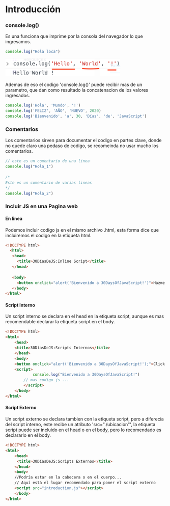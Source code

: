 # Introducción

### console.log()

Es una funciona que imprime por la consola del navegador lo que ingresamos.

```js
console.log("Hola loca")
```

![1687272573905](image/introduccion/1687272573905.png)

Ademas de eso el codigo 'console.log()' puede recibir mas de un parametro, que dan como resultado la concatenacion de los valores ingresados.

```js
console.log('Hola', 'Mundo', '!')
console.log('FELIZ', 'AÑO', 'NUEVO', 2020)
console.log('Bienvenido', 'a', 30, 'Días', 'de', 'JavaScript')
```

### Comentarios

Los comentarios sirven para documentar el codigo en partes clave, donde no quede claro una pedaso de codigo, se recomeinda no usar mucho los comentarios.

```js
// este es un comentario de una linea
console.log("Hola_1")

/*
Este es un comentario de varias lineas
*/
console.log("Hola_2")
```

### Incluir JS en una Pagina web

#### En linea

Podemos incluir codigo js en el mismo archivo .html, esta forma dice que incluiremos el codigo en la etiqueta html.

```html
<!DOCTYPE html>
  <html>
   <head>
     <title>30DíasDeJS:Inline Script</title>
   </head>

   <body>
     <button onclick="alert('Bienvenido a 30DaysOfJavaScript!')">Hazme Click</button>
   </body>
</html>
```

#### Script Interno

Un script interno se declara en el head en la etiqueta script, aunque es mas recomendable declarar la etiqueta script en el body.

```html
<!DOCTYPE html>
<html>
    <head>
    <title>30DíasDeJS:Scripts Internos</title>
    </head>
    <body>
	<button onclick="alert('Bienvenido a 30DaysOfJavaScript!');">Click Me</button>
	<script>
        	console.log("Bienvenido a 30DaysOfJavaScript!")
		// mas codigo js ...
    	</script>
    </body>
</html>
```

#### Script Externo

Un script externo se declara tambien con la etiqueta script, pero a diferecia del script interno, este recibe un  atributo 'src="./ubicacion"', la etiqueta script puede ser incluido en el head o en el body, pero lo recomendado es declararlo en el body.

```html
<!DOCTYPE html>
<html>
    <head>
     <title>30DíasDeJS:Scripts Externos</title>
    </head>
    <body>
    //Podría estar en la cabecera o en el cuerpo...
    // Aquí está el lugar recomendado para poner el script externo
    <script src="introduction.js"></script>
    </body>
</html>
```
